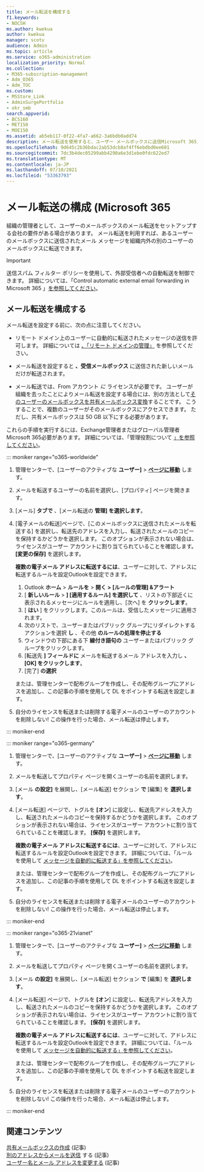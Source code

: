 ```yaml
---
title: メール転送を構成する
f1.keywords:
- NOCSH
ms.author: kwekua
author: kwekua
manager: scotv
audience: Admin
ms.topic: article
ms.service: o365-administration
localization_priority: Normal
ms.collection:
- M365-subscription-management
- Adm_O365
- Adm_TOC
ms.custom:
- MSStore_Link
- AdminSurgePortfolio
- okr_smb
search.appverid:
- BCS160
- MET150
- MOE150
ms.assetid: ab5eb117-0f22-4fa7-a662-3a6bdb0add74
description: メール転送を使用すると、ユーザー メールボックスに送信Microsoft 365メール メッセージを組織の内部または外部の別のメールボックスに転送できます。
ms.openlocfilehash: 9d645c2b36bdac2ab53dcb8af4ff6ebdbd0ee601
ms.sourcegitcommit: 7dc3b4dec05299abb4290a6e3d1ebe0fdc622ed7
ms.translationtype: MT
ms.contentlocale: ja-JP
ms.lasthandoff: 07/10/2021
ms.locfileid: "53363793"
---
```

# <a name="configure-email-forwarding-in-microsoft-365"></a>メール転送の構成 (Microsoft 365

組織の管理者として、ユーザーのメールボックスのメール転送をセットアップする会社の要件がある場合があります。 メール転送を利用すれば、あるユーザーのメールボックスに送信されたメール メッセージを組織内外の別のユーザーのメールボックスに転送できます。

> [!IMPORTANT]
> 送信スパム フィルター ポリシーを使用して、外部受信者への自動転送を制御できます。 詳細については、「Control automatic external email forwarding in Microsoft 365 」[を参照してください](/microsoft-365/security/office-365-security/external-email-forwarding#how-the-outbound-spam-filter-policy-settings-work-with-other-automatic-email-forwarding-controls)。

## <a name="configure-email-forwarding"></a>メール転送を構成する

メール転送を設定する前に、次の点に注意してください。

- リモート ドメイン上のユーザーに自動的に転送されたメッセージの送信を許可します。 詳細については [、「リモート ドメインの管理」](/exchange/mail-flow-best-practices/remote-domains/manage-remote-domains) を参照してください。

- メール転送を設定すると **、受信メールボックス** に送信された新しいメールだけが転送されます。

- メール転送では、From アカウント  *に*  ライセンスが必要です。 ユーザーが組織を去ったことによりメール転送を設定する場合には、別の方法として[そのユーザーのメールボックスを共有メールボックス変換](convert-user-mailbox-to-shared-mailbox.md)することです。 こうすることで、複数のユーザーがそのメールボックスにアクセスできます。 ただし、共有メールボックスは 50 GB 以下にする必要があります。

これらの手順を実行するには、Exchange管理者またはグローバル管理者Microsoft 365必要があります。 詳細については、「管理役割について [」を参照してください](../add-users/about-admin-roles.md)。

::: moniker range="o365-worldwide"

1. 管理センターで、[ユーザーのアクティブな **ユーザー]** \> **[ページに移動](https://go.microsoft.com/fwlink/p/?linkid=834822)** します。

2. メールを転送するユーザーの名前を選択し、[プロパティ] ページを開きます。

3. [メール] **タブで** 、[メール転送の **管理] を選択します**。

4. [電子メールの転送]ページで、[このメールボックスに送信されたメールを転送する] を選択し、転送先のアドレスを入力し、転送されたメールのコピーを保持するかどうかを選択します。 このオプションが表示されない場合は、ライセンスがユーザー アカウントに割り当てられていることを確認します。 **[変更の保存]** を選択します。

    **複数の電子メール アドレスに転送するには**、ユーザーに対して、アドレスに転送するルールを設定Outlookを設定できます。 
    
    1.  Outlook **ホーム** > **ルールを** > **開く >** **[ルールの管理] &アラート**  
    1. [ **新しいルール** > **] [適用するルール] を選択して** 、リストの下部近くに表示されるメッセージにルールを適用し、[次へ] を **クリックします**。
    1. [ **はい** ] をクリックします。このルールは、受信したメッセージに適用されます。 
    1. 次のリストで、ユーザーまたはパブリック グループにリダイレクトするアクションを選択 **し** 、その他 **のルールの処理を停止する**
    1. ウィンドウの下部にある下 **線付き語句の** ユーザーまたはパブリック グループをクリックします。
    1. [転送先 **] フィールドに** メールを転送するメール アドレスを入力し **、[OK] をクリックします**。
    1. [完了] **の選択**
    

     または、管理センターで配布グループ[](../setup/create-distribution-lists.md)を作成し、その[](add-user-or-contact-to-distribution-list.md)配布グループにアドレスを追加し、この記事の手順を使用して DL をポイントする転送を設定します。

5. 自分のライセンスを転送または削除する電子メールのユーザーのアカウントを削除しない!  この操作を行った場合、メール転送は停止します。

::: moniker-end

::: moniker range="o365-germany"

1. 管理センターで、[ユーザーのアクティブな **ユーザー]** \> **[ページに移動](https://go.microsoft.com/fwlink/p/?linkid=847686)** します。

2. メールを転送してプロパティ ページを開くユーザーの名前を選択します。

3. [メール **の設定]** を展開し、[メール転送] セクション **で** [編集] を **選択します**。

4. [メール転送] ページで、トグルを **[オン**] に設定し、転送先アドレスを入力し、転送されたメールのコピーを保持するかどうかを選択します。 このオプションが表示されない場合は、ライセンスがユーザー アカウントに割り当てられていることを確認します。 **[保存]** を選択します。

   **複数の電子メール アドレスに転送するには**、ユーザーに対して、アドレスに転送するルールを設定Outlookを設定できます。 詳細については、「ルールを使用して [メッセージを自動的に転送する」を参照してください](https://support.microsoft.com/office/45aa9664-4911-4f96-9663-ece42816d746)。

   または、管理センターで配布グループ[](../setup/create-distribution-lists.md)を作成し、その[](add-user-or-contact-to-distribution-list.md)配布グループにアドレスを追加し、この記事の手順を使用して DL をポイントする転送を設定します。

5. 自分のライセンスを転送または削除する電子メールのユーザーのアカウントを削除しない!  この操作を行った場合、メール転送は停止します。

::: moniker-end

::: moniker range="o365-21vianet"

1. 管理センターで、[ユーザーのアクティブな **ユーザー]** \> **[ページに移動](https://go.microsoft.com/fwlink/p/?linkid=850628)** します。

2. メールを転送してプロパティ ページを開くユーザーの名前を選択します。

3. [メール **の設定]** を展開し、[メール転送] セクション **で** [編集] を **選択します**。

4. [メール転送] ページで、トグルを **[オン**] に設定し、転送先アドレスを入力し、転送されたメールのコピーを保持するかどうかを選択します。 このオプションが表示されない場合は、ライセンスがユーザー アカウントに割り当てられていることを確認します。 **[保存]** を選択します。

   **複数の電子メール アドレスに転送するには**、ユーザーに対して、アドレスに転送するルールを設定Outlookを設定できます。 詳細については、「ルールを使用して [メッセージを自動的に転送する」を参照してください](https://support.microsoft.com/office/45aa9664-4911-4f96-9663-ece42816d746)。

   または、管理センターで配布グループ[](../setup/create-distribution-lists.md)を作成し、その[](add-user-or-contact-to-distribution-list.md)配布グループにアドレスを追加し、この記事の手順を使用して DL をポイントする転送を設定します。

5. 自分のライセンスを転送または削除する電子メールのユーザーのアカウントを削除しない! この操作を行った場合、メール転送は停止します。

::: moniker-end

## <a name="related-content"></a>関連コンテンツ 

[共有メールボックスの作成](../email/create-a-shared-mailbox.md) (記事)\
[別のアドレスからメールを送信](https://support.microsoft.com/office/ccba89cb-141c-4a36-8c56-6d16a8556d2e) する (記事)\
[ユーザー名とメール アドレスを変更する](../add-users/change-a-user-name-and-email-address.md) (記事)
